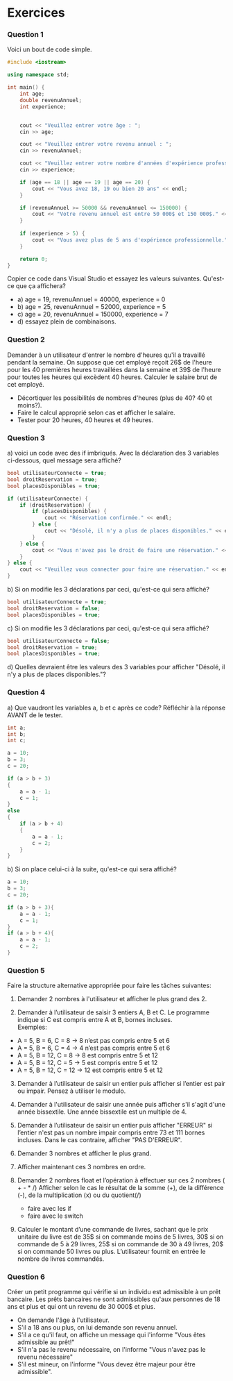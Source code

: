 # Exercices



### Question 1

Voici un bout de code simple. 

```cpp 
#include <iostream>

using namespace std;

int main() {
    int age;
    double revenuAnnuel;
    int experience;


    cout << "Veuillez entrer votre âge : ";
    cin >> age;

    cout << "Veuillez entrer votre revenu annuel : ";
    cin >> revenuAnnuel;

    cout << "Veuillez entrer votre nombre d'années d'expérience professionnelle : ";
    cin >> experience;

    if (age == 18 || age == 19 || age == 20) {
        cout << "Vous avez 18, 19 ou bien 20 ans" << endl;
    }

    if (revenuAnnuel >= 50000 && revenuAnnuel <= 150000) {
        cout << "Votre revenu annuel est entre 50 000$ et 150 000$." << endl;
    }
    
    if (experience > 5) {
        cout << "Vous avez plus de 5 ans d'expérience professionnelle." << endl;
    }

    return 0;
}

```
Copier ce code dans Visual Studio et essayez les valeurs suivantes. Qu'est-ce que ça affichera? 
 - a) age = 19, revenuAnnuel = 40000, experience = 0
 - b) age = 25, revenuAnnuel = 52000, experience = 5
 - c) age = 20, revenuAnnuel = 150000, experience = 7
 - d) essayez plein de combinaisons.


### Question 2
Demander à un utilisateur d'entrer le nombre d'heures qu'il a travaillé pendant la semaine. On suppose que cet employé reçoit 26$ de l'heure pour les 40 premières heures travaillées dans la semaine et 39$ de l'heure pour toutes les heures qui excèdent 40 heures. Calculer le salaire brut de cet employé. 
- Décortiquer les possibilités de nombres d'heures (plus de 40? 40 et moins?).
- Faire le calcul approprié selon cas et afficher le salaire.
- Tester pour 20 heures, 40 heures et 49 heures.

### Question 3

a) voici un code avec des if imbriqués. Avec la déclaration des 3 variables ci-dessous, quel message sera affiché?

```cpp
bool utilisateurConnecte = true;
bool droitReservation = true;
bool placesDisponibles = true;

if (utilisateurConnecte) {
    if (droitReservation) {
        if (placesDisponibles) {
            cout << "Réservation confirmée." << endl;
        } else {
            cout << "Désolé, il n'y a plus de places disponibles." << endl;
        }
    } else {
        cout << "Vous n'avez pas le droit de faire une réservation." << endl;
    }
} else {
    cout << "Veuillez vous connecter pour faire une réservation." << endl;
}

```

b) Si on modifie les 3 déclarations par ceci, qu'est-ce qui sera affiché?
```cpp
bool utilisateurConnecte = true;
bool droitReservation = false;
bool placesDisponibles = true;
```

c) Si on modifie les 3 déclarations par ceci, qu'est-ce qui sera affiché?
```cpp
bool utilisateurConnecte = false;
bool droitReservation = true;
bool placesDisponibles = true;
```

d) Quelles devraient être les valeurs des 3 variables pour afficher "Désolé, il n'y a plus de places disponibles."?


### Question 4

a) Que vaudront les variables a, b et c après ce code? Réfléchir à la réponse AVANT de le tester.

```cpp
int a;
int b;
int c;

a = 10;
b = 3;
c = 20;

if (a > b + 3)
{
    a = a - 1;
    c = 1;
}
else
{
    if (a > b + 4)
    {
        a = a - 1;
        c = 2;
    }
}

```

b) Si on place celui-ci à la suite, qu'est-ce qui sera affiché?

```cpp
a = 10;
b = 3;
c = 20;

if (a > b + 3){
    a = a - 1;
    c = 1;
}
if (a > b + 4){
    a = a - 1;
    c = 2;
}

```

### Question 5

Faire la structure alternative appropriée pour faire les tâches suivantes:

1. Demander 2 nombres à l'utilisateur et afficher le plus grand des 2. 

2. Demander à l’utilisateur de saisir 3 entiers A, B et C. Le programme indique si C est compris entre A et B, bornes incluses.<br>
Exemples:
- A = 5,  B = 6, C = 8   ->   8 n’est pas compris entre 5 et 6
- A = 5,  B = 6,  C = 4   ->    4 n’est pas compris entre 5 et 6
- A = 5,  B = 12,  C = 8   ->    8 est  compris entre 5 et 12
- A = 5,  B = 12,  C = 5    ->   5 est  compris entre 5 et 12
- A = 5,  B = 12,  C = 12   ->    12 est  compris entre 5 et 12

3. Demander à l’utilisateur de saisir un entier puis afficher si l’entier est pair ou impair. Pensez à utiliser le modulo.

4. Demander à l'utilisateur de saisir une année puis afficher s'il s'agit d'une année bissextile. Une année bissextile est un multiple de 4.

5. Demander à l’utilisateur de saisir un entier puis afficher "ERREUR" si l’entier n'est pas un nombre impair compris entre 73 et 111 bornes incluses. Dans le cas contraire, afficher "PAS D'ERREUR". 

6. Demander 3 nombres et afficher le plus grand.

7. Afficher maintenant ces 3 nombres en ordre.

8. Demander 2 nombres float et l’opération à effectuer sur ces 2 nombres ( + - * /)
  Afficher selon le cas le résultat de la somme (+), de la différence (-), de la multiplication (x) ou du quotient(/)
    - faire avec les if  
    - faire avec le switch

9. Calculer le montant d’une commande de livres, sachant que le prix unitaire du livre est de 35$ si on commande moins de 5 livres, 30$ si on commande de 5 à 29 livres, 25$ si on commande de 30 à 49 livres, 20$ si on commande 50 livres ou plus. L’utilisateur fournit en entrée le nombre de livres commandés.


### Question 6
Créer un petit programme qui vérifie si un individu est admissible à un prêt bancaire. Les prêts bancaires ne sont admissibles qu'aux personnes de 18 ans et plus et qui ont un revenu de 30 000$ et plus. 
- On demande l'âge à l'utilisateur. 
- S'il a 18 ans ou plus, on lui demande son revenu annuel.
- S'il a ce qu'il faut, on affiche un message qui l'informe "Vous êtes admissible au prêt!"
- S'il n'a pas le revenu nécessaire, on l'informe "Vous n'avez pas le revenu nécessaire"
- S'il est mineur, on l'informe "Vous devez être majeur pour être admissible".

